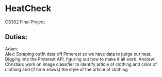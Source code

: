 # HeatCheck
CS302 Final Project

<h2>Duties:</h2>
Adam:<br>
Alex: Scraping outfit data off Pinterest so we have data to judge our heat. Digging into the Pinterest API, figuring out how to make it all work.
Andrew:<br>
Christian: work on image classifier to identify article of clothing and color of clothing and (if time allows) the style of the article of clothing


